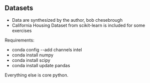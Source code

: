 ## Datasets
- Data are synthesized by the author, bob chesebrough
- California Housing Dataset from scikit-learn is included for some exercises

Requirements:
 - conda config --add channels intel
 - conda install numpy
 - conda install scipy
 - conda install update pandas

Everything else is core python.